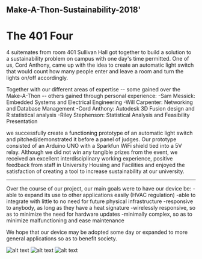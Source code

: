 ## Make-A-Thon-Sustainability-2018'
#  The 401 Four



4 suitemates from room 401 Sullivan Hall got together to build
a solution to a sustainability problem on
campus with one day's time permitted. One of us, 
Cord Anthony, came up with the idea to create 
an automatic light switch that would count
how many people enter and leave a room and turn
the lights on/off accordingly.

Together with our different areas of expertise -- some gained over
the Make-A-Thon -- others gained through personal experience:
-Sam Messick: Embedded Systems and Electrical Engineering
-Will Carpenter: Networking and Database Management
-Cord Anthony: Autodesk 3D Fusion design and R statistical analysis
-Riley Stephenson: Statistical Analysis and Feasibility Presentation

we successfully create a functioning prototype of an automatic light
switch and pitched/demonstrated it before a panel of judges. Our prototype
consisted of an Arduino UNO with a Sparkfun WiFi shield tied into a 5V relay.
Although we did not win any tangible prizes from the event, we received an excellent
interdisciplinary working experience, positive feedback from staff in University
Housing and Facilities and enjoyed the satisfaction of
creating a tool to increase sustainability at our university.

---

Over the course of our project, our main goals were to have our device be:
-able to expand its use to other applications easily (HVAC regulation)
-able to integrate with little to no need for future physical infrastructure
-responsive to anybody, as long as they have a heat signature
-wirelessly responsive, so as to minimize the need for hardware updates
-minimally complex, so as to minimize malfunctioning and ease maintenance

We hope that our device may be adopted some day or expanded to more
general applications so as to benefit society.

![alt text](https://github.com/UrariYsasi/Make-A-Thon-Sustainability-2018/Images/Circuit-Schematic.png)
![alt text](https://github.com/UrariYsasi/Make-A-Thon-Sustainability-2018/Images/First-Design-Meeting.jpg)
![alt text](https://github.com/UrariYsasi/Make-A-Thon-Sustainability-2018/Images/The-401-Four.jpg)
